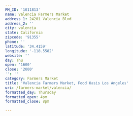 ```yaml
---
FM_ID: '1011813'
name: Valencia Farmers Market
address_1: 24201 Valencia Blvd
address_2: ''
city: valencia
state: California
zipcode: '91355'
phone: ''
latitude: '34.4159'
longitude: '-118.5582'
website: ''
day: Thu
open: '1600'
close: '2000'
'': ''
category: Farmers Market
title: 'Valencia Farmers Market, Food Oasis Los Angeles'
uri: /farmers-market/valencia/
formatted_day: Thursday
formatted_open: 4pm
formatted_close: 8pm

---
```

